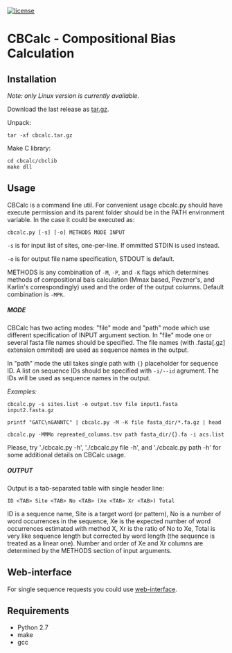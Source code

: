 [![license](https://img.shields.io/github/license/mashape/apistatus.svg)]()

# CBCalc - Compositional Bias Calculation

## Installation
*Note: only Linux version is currently available.*

Download the last release as [tar.gz](https://github.com/isrusin/cbcalc/releases).

Unpack:
```
tar -xf cbcalc.tar.gz
```

Make C library:
```
cd cbcalc/cbclib
make dll
```

## Usage
CBCalc is a command line util. For convenient usage cbcalc.py should have execute permission and its parent folder should be in the PATH environment variable. In the case it could be executed as:

```
cbcalc.py [-s] [-o] METHODS MODE INPUT
```

`-s` is for input list of sites, one-per-line. If ommitted STDIN is used instead.

`-o` is for output file name specification, STDOUT is default.

METHODS is any combination of `-M`, `-P`, and `-K` flags which determines methods of compositional bais calculation (Mmax based, Pevzner's, and Karlin's correspondingly) used and the order of the output columns. Default combination is `-MPK`.

##### MODE
CBCalc has two acting modes: "file" mode and "path" mode which use different specification of INPUT argument section. In "file" mode one or several fasta file names should be specified. The file names (with .fasta[.gz] extension ommited) are used as sequence names in the output.

In "path" mode the util takes single path with `{}` placeholder for sequence ID. A list on sequence IDs should be specified with `-i/--id` agrument. The IDs will be used as sequence names in the output.

_Examples:_
```
cbcalc.py -s sites.list -o output.tsv file input1.fasta input2.fasta.gz
```
```
printf "GATC\nGANNTC" | cbcalc.py -M -K file fasta_dir/*.fa.gz | head
```
```
cbcalc.py -MMMo repreated_columns.tsv path fasta_dir/{}.fa -i acs.list
```

Please, try './cbcalc.py -h', './cbcalc.py file -h', and './cbcalc.py path -h' for some additional details on CBCalc usage.

##### OUTPUT
Output is a tab-separated table with single header line:
```
ID <TAB> Site <TAB> No <TAB> (Xe <TAB> Xr <TAB>) Total
```

ID is a sequence name, Site is a target word (or pattern), No is a number of word occurrences in the sequence, Xe is the expected number of word occurrences estimated with method X, Xr is the ratio of No to Xe, Total is very like sequence length but corrected by word length (the sequence is treated as a linear one). Number and order of Xe and Xr columns are determined by the METHODS section of input arguments.

## Web-interface
For single sequence requests you could use [web-interface](http://mouse.belozersky.msu.ru/tools/cbcalc).

## Requirements
* Python 2.7
* make
* gcc
